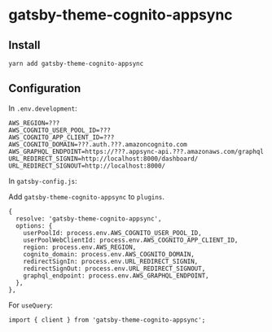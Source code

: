 # gatsby-theme-cognito-appsync

## Install

    yarn add gatsby-theme-cognito-appsync

## Configuration

In `.env.development`:

    AWS_REGION=???
    AWS_COGNITO_USER_POOL_ID=???
    AWS_COGNITO_APP_CLIENT_ID=???
    AWS_COGNITO_DOMAIN=???.auth.???.amazoncognito.com
    AWS_GRAPHQL_ENDPOINT=https://???.appsync-api.???.amazonaws.com/graphql
    URL_REDIRECT_SIGNIN=http://localhost:8000/dashboard/
    URL_REDIRECT_SIGNOUT=http://localhost:8000/

In `gatsby-config.js`:

Add `gatsby-theme-cognito-appsync` to `plugins`.

    {
      resolve: 'gatsby-theme-cognito-appsync',
      options: {
        userPoolId: process.env.AWS_COGNITO_USER_POOL_ID,
        userPoolWebClientId: process.env.AWS_COGNITO_APP_CLIENT_ID,
        region: process.env.AWS_REGION,
        cognito_domain: process.env.AWS_COGNITO_DOMAIN,
        redirectSignIn: process.env.URL_REDIRECT_SIGNIN,
        redirectSignOut: process.env.URL_REDIRECT_SIGNOUT,
        graphql_endpoint: process.env.AWS_GRAPHQL_ENDPOINT,
      },
    },

For `useQuery`:

    import { client } from 'gatsby-theme-cognito-appsync';
